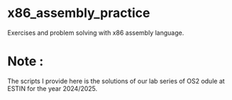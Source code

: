 # x86_assembly_practice
Exercises and problem solving with x86 assembly language.

# Note : 
The scripts I provide here is the solutions of our lab series of OS2 odule at ESTIN for the year 2024/2025.